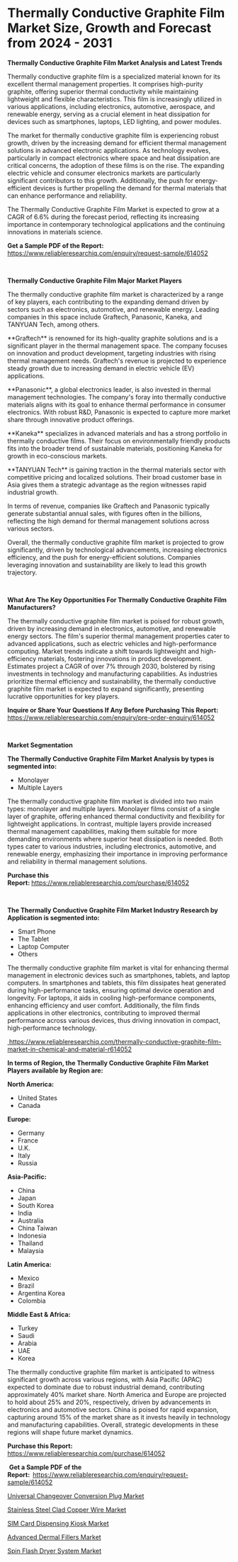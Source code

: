 <p><h1>Thermally Conductive Graphite Film Market Size, Growth and Forecast from 2024 - 2031</h1></p><p><strong>Thermally Conductive Graphite Film Market Analysis and Latest Trends</strong></p>
<p><p>Thermally conductive graphite film is a specialized material known for its excellent thermal management properties. It comprises high-purity graphite, offering superior thermal conductivity while maintaining lightweight and flexible characteristics. This film is increasingly utilized in various applications, including electronics, automotive, aerospace, and renewable energy, serving as a crucial element in heat dissipation for devices such as smartphones, laptops, LED lighting, and power modules.</p><p>The market for thermally conductive graphite film is experiencing robust growth, driven by the increasing demand for efficient thermal management solutions in advanced electronic applications. As technology evolves, particularly in compact electronics where space and heat dissipation are critical concerns, the adoption of these films is on the rise. The expanding electric vehicle and consumer electronics markets are particularly significant contributors to this growth. Additionally, the push for energy-efficient devices is further propelling the demand for thermal materials that can enhance performance and reliability. </p><p>The Thermally Conductive Graphite Film Market is expected to grow at a CAGR of 6.6% during the forecast period, reflecting its increasing importance in contemporary technological applications and the continuing innovations in materials science.</p></p>
<p><strong>Get a Sample PDF of the Report:&nbsp;</strong> <a href="https://www.reliableresearchiq.com/enquiry/request-sample/614052?utm_campaign=114&utm_medium=2&utm_source=Github&utm_content=ia&utm_term=12102024&utm_id=thermally-conductive-graphite-film">https://www.reliableresearchiq.com/enquiry/request-sample/614052</a></p>
<p>&nbsp;</p>
<p><strong>Thermally Conductive Graphite Film Major Market Players</strong></p>
<p><p>The thermally conductive graphite film market is characterized by a range of key players, each contributing to the expanding demand driven by sectors such as electronics, automotive, and renewable energy. Leading companies in this space include Graftech, Panasonic, Kaneka, and TANYUAN Tech, among others.</p><p>**Graftech** is renowned for its high-quality graphite solutions and is a significant player in the thermal management space. The company focuses on innovation and product development, targeting industries with rising thermal management needs. Graftech's revenue is projected to experience steady growth due to increasing demand in electric vehicle (EV) applications.</p><p>**Panasonic**, a global electronics leader, is also invested in thermal management technologies. The company's foray into thermally conductive materials aligns with its goal to enhance thermal performance in consumer electronics. With robust R&D, Panasonic is expected to capture more market share through innovative product offerings.</p><p>**Kaneka** specializes in advanced materials and has a strong portfolio in thermally conductive films. Their focus on environmentally friendly products fits into the broader trend of sustainable materials, positioning Kaneka for growth in eco-conscious markets.</p><p>**TANYUAN Tech** is gaining traction in the thermal materials sector with competitive pricing and localized solutions. Their broad customer base in Asia gives them a strategic advantage as the region witnesses rapid industrial growth.</p><p>In terms of revenue, companies like Graftech and Panasonic typically generate substantial annual sales, with figures often in the billions, reflecting the high demand for thermal management solutions across various sectors. </p><p>Overall, the thermally conductive graphite film market is projected to grow significantly, driven by technological advancements, increasing electronics efficiency, and the push for energy-efficient solutions. Companies leveraging innovation and sustainability are likely to lead this growth trajectory.</p></p>
<p>&nbsp;</p>
<p><strong>What Are The Key Opportunities For Thermally Conductive Graphite Film Manufacturers?</strong></p>
<p><p>The thermally conductive graphite film market is poised for robust growth, driven by increasing demand in electronics, automotive, and renewable energy sectors. The film's superior thermal management properties cater to advanced applications, such as electric vehicles and high-performance computing. Market trends indicate a shift towards lightweight and high-efficiency materials, fostering innovations in product development. Estimates project a CAGR of over 7% through 2030, bolstered by rising investments in technology and manufacturing capabilities. As industries prioritize thermal efficiency and sustainability, the thermally conductive graphite film market is expected to expand significantly, presenting lucrative opportunities for key players.</p></p>
<p><strong>Inquire or Share Your Questions If Any Before Purchasing This Report:</strong> <a href="https://www.reliableresearchiq.com/enquiry/pre-order-enquiry/614052?utm_campaign=114&utm_medium=2&utm_source=Github&utm_content=ia&utm_term=12102024&utm_id=thermally-conductive-graphite-film">https://www.reliableresearchiq.com/enquiry/pre-order-enquiry/614052</a></p>
<p>&nbsp;</p>
<p><strong>Market Segmentation</strong></p>
<p><strong>The Thermally Conductive Graphite Film Market Analysis by types is segmented into:</strong></p>
<p><ul><li>Monolayer</li><li>Multiple Layers</li></ul></p>
<p><p>The thermally conductive graphite film market is divided into two main types: monolayer and multiple layers. Monolayer films consist of a single layer of graphite, offering enhanced thermal conductivity and flexibility for lightweight applications. In contrast, multiple layers provide increased thermal management capabilities, making them suitable for more demanding environments where superior heat dissipation is needed. Both types cater to various industries, including electronics, automotive, and renewable energy, emphasizing their importance in improving performance and reliability in thermal management solutions.</p></p>
<p><strong>Purchase this Report:&nbsp;</strong><a href="https://www.reliableresearchiq.com/purchase/614052?utm_campaign=114&utm_medium=2&utm_source=Github&utm_content=ia&utm_term=12102024&utm_id=thermally-conductive-graphite-film">https://www.reliableresearchiq.com/purchase/614052</a></p>
<p>&nbsp;</p>
<p><strong>The Thermally Conductive Graphite Film Market Industry Research by Application is segmented into:</strong></p>
<p><ul><li>Smart Phone</li><li>The Tablet</li><li>Laptop Computer</li><li>Others</li></ul></p>
<p><p>The thermally conductive graphite film market is vital for enhancing thermal management in electronic devices such as smartphones, tablets, and laptop computers. In smartphones and tablets, this film dissipates heat generated during high-performance tasks, ensuring optimal device operation and longevity. For laptops, it aids in cooling high-performance components, enhancing efficiency and user comfort. Additionally, the film finds applications in other electronics, contributing to improved thermal performance across various devices, thus driving innovation in compact, high-performance technology.</p></p>
<p><a href="https://www.reliableresearchiq.com/thermally-conductive-graphite-film-market-in-chemical-and-material-r614052?utm_campaign=114&utm_medium=2&utm_source=Github&utm_content=ia&utm_term=12102024&utm_id=thermally-conductive-graphite-film">&nbsp;https://www.reliableresearchiq.com/thermally-conductive-graphite-film-market-in-chemical-and-material-r614052</a></p>
<p><strong>In terms of Region, the Thermally Conductive Graphite Film Market Players available by Region are:</strong></p>
<p>
    <p> <strong> North America: </strong>
        <ul>
            <li>United States</li>
            <li>Canada</li>
        </ul>
        </p> 
    <p> <strong> Europe: </strong>
        <ul>
            <li>Germany</li>
            <li>France</li>
            <li>U.K.</li>
            <li>Italy</li>
            <li>Russia</li>
        </ul>
        </p> 
    <p> <strong> Asia-Pacific: </strong>
        <ul>
            <li>China</li>
            <li>Japan</li>
            <li>South Korea</li>
            <li>India</li>
            <li>Australia</li>
            <li>China Taiwan</li>
            <li>Indonesia</li>
            <li>Thailand</li>
            <li>Malaysia</li>
        </ul>
        </p> 
    <p> <strong> Latin America: </strong>
        <ul>
            <li>Mexico</li>
            <li>Brazil</li>
            <li>Argentina Korea</li>
            <li>Colombia</li>
        </ul>
        </p> 
    <p> <strong> Middle East & Africa: </strong>
        <ul>
            <li>Turkey</li>
            <li>Saudi</li>
            <li>Arabia</li>
            <li>UAE</li>
            <li>Korea</li>
        </ul>
    </p>
    </p>
<p><p>The thermally conductive graphite film market is anticipated to witness significant growth across various regions, with Asia Pacific (APAC) expected to dominate due to robust industrial demand, contributing approximately 40% market share. North America and Europe are projected to hold about 25% and 20%, respectively, driven by advancements in electronics and automotive sectors. China is poised for rapid expansion, capturing around 15% of the market share as it invests heavily in technology and manufacturing capabilities. Overall, strategic developments in these regions will shape future market dynamics.</p></p>
<p><strong>Purchase this Report: </strong><a href="https://www.reliableresearchiq.com/purchase/614052?utm_campaign=114&utm_medium=2&utm_source=Github&utm_content=ia&utm_term=12102024&utm_id=thermally-conductive-graphite-film">https://www.reliableresearchiq.com/purchase/614052</a></p>
<p>&nbsp;<strong>Get a Sample PDF of the Report:&nbsp;&nbsp;</strong><a href="https://www.reliableresearchiq.com/enquiry/request-sample/614052?utm_campaign=114&utm_medium=2&utm_source=Github&utm_content=ia&utm_term=12102024&utm_id=thermally-conductive-graphite-film">https://www.reliableresearchiq.com/enquiry/request-sample/614052</a></p>
<p><strong></strong></p>
<p><p><a href="https://github.com/AKSHATREPORTPRIME/Market-Research-Report-List-6/blob/main/universal-changeover-conversion-plug-market.md?utm_campaign=114&utm_medium=2&utm_source=Github&utm_content=ia&utm_term=12102024&utm_id=thermally-conductive-graphite-film">Universal Changeover Conversion Plug Market</a></p><p><a href="https://www.linkedin.com/pulse/stainless-steel-clad-copper-wire-market-ecosystem-competitive-1ifhc?utm_campaign=114&utm_medium=2&utm_source=Github&utm_content=ia&utm_term=12102024&utm_id=thermally-conductive-graphite-film">Stainless Steel Clad Copper Wire Market</a></p><p><a href="https://www.linkedin.com/pulse/sim-card-dispensing-kiosk-market-global-regional-analysis-qgrhf?utm_campaign=114&utm_medium=2&utm_source=Github&utm_content=ia&utm_term=12102024&utm_id=thermally-conductive-graphite-film">SIM Card Dispensing Kiosk Market</a></p><p><a href="https://github.com/BellAuer/Market-Research-Report-List-1/blob/main/advanced-dermal-fillers-market.md?utm_campaign=114&utm_medium=2&utm_source=Github&utm_content=ia&utm_term=12102024&utm_id=thermally-conductive-graphite-film">Advanced Dermal Fillers Market</a></p><p><a href="https://www.linkedin.com/pulse/global-spin-flash-dryer-system-market-pulse-trends-growth-analysis-nnl3f?utm_campaign=114&utm_medium=2&utm_source=Github&utm_content=ia&utm_term=12102024&utm_id=thermally-conductive-graphite-film">Spin Flash Dryer System Market</a></p></p>